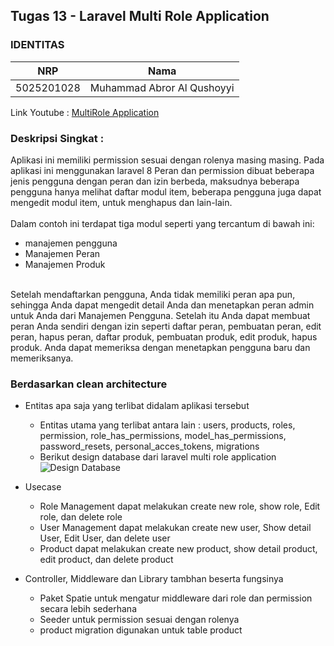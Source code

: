 ## Tugas 13 - Laravel Multi Role Application
### IDENTITAS
NRP | Nama
-|-
5025201028 | Muhammad Abror Al Qushoyyi

Link Youtube : [MultiRole Application](https://youtu.be/2mYDdAVLSw8)

### Deskripsi Singkat :
Aplikasi ini memiliki permission sesuai dengan rolenya masing masing. Pada aplikasi ini menggunakan laravel 8
Peran dan permission dibuat beberapa jenis pengguna dengan peran dan izin berbeda, maksudnya beberapa pengguna hanya melihat daftar modul item, beberapa pengguna juga dapat mengedit modul item, untuk menghapus dan lain-lain.<br>
<br>
Dalam contoh ini terdapat tiga modul seperti yang tercantum di bawah ini:
- manajemen pengguna
- Manajemen Peran
- Manajemen Produk
<br>
Setelah mendaftarkan pengguna, Anda tidak memiliki peran apa pun, sehingga Anda dapat mengedit detail Anda dan menetapkan peran admin untuk Anda dari Manajemen Pengguna. Setelah itu Anda dapat membuat peran Anda sendiri dengan izin seperti daftar peran, pembuatan peran, edit peran, hapus peran, daftar produk, pembuatan produk, edit produk, hapus produk. Anda dapat memeriksa dengan menetapkan pengguna baru dan memeriksanya.

### Berdasarkan clean architecture
+ Entitas apa saja yang terlibat didalam aplikasi tersebut
    - Entitas utama yang terlibat antara lain : users, products, roles, permission, role_has_permissions, model_has_permissions, password_resets, personal_acces_tokens, migrations
    - Berikut design database dari laravel multi role application
	![Design Database](https://github.com/kanggaro/laravel-rolepermission/assets/90663373/87ff6757-1bbb-4049-81b5-28519cafdda3)
    
+ Usecase
	- Role Management dapat melakukan create new role, show role, Edit role, dan delete role
	- User Management dapat melakukan create new user, Show detail User, Edit User, dan delete user
	- Product dapat melakukan create new product, show detail product, edit product, dan delete product
+ Controller, Middleware dan Library tambhan beserta fungsinya
	- Paket Spatie untuk mengatur middleware dari role dan permission secara lebih sederhana
	- Seeder untuk permission sesuai dengan rolenya
	- product migration digunakan untuk table product
